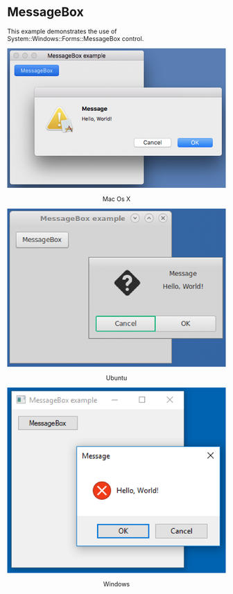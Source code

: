 # MessageBox
This example demonstrates the use of System::Windows::Forms::MessageBox control.

![GitHub Logo](../../../Documentations/Images/Examples/Forms/MacOsX/MessageBox.png)
<p align="center">Mac Os X</p>

![GitHub Logo](../../../Documentations/Images/Examples/Forms/Ubuntu/MessageBox.png)
<p align="center">Ubuntu</p>

![GitHub Logo](../../../Documentations/Images/Examples/Forms/Windows/MessageBox.png)
<p align="center">Windows</p>
